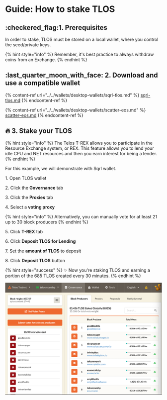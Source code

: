 # Guide: How to stake TLOS

## :checkered\_flag:1. Prerequisites

In order to stake, TLOS must be stored on a local wallet, where you control the seed/private keys.&#x20;

{% hint style="info" %}
Remember, it's best practice to always withdraw coins from an Exchange.
{% endhint %}

## :last\_quarter\_moon\_with\_face: 2. Download and use a compatible wallet

{% content-ref url="../../wallets/desktop-wallets/sqrl-tlos.md" %}
[sqrl-tlos.md](../../wallets/desktop-wallets/sqrl-tlos.md)
{% endcontent-ref %}

{% content-ref url="../../wallets/desktop-wallets/scatter-eos.md" %}
[scatter-eos.md](../../wallets/desktop-wallets/scatter-eos.md)
{% endcontent-ref %}

## :fire: 3. Stake your TLOS

{% hint style="info" %}
The Telos T-REX allows you to participate in the Resource Exchange system, or REX. This feature allows you to lend your idle CPU and NET resources and then you earn interest for being a lender.
{% endhint %}

For this example, we will demonstrate with Sqrl wallet.

1\. Open TLOS wallet

2\. Click the **Governance** tab

3\. Click the **Proxies** tab

4\. Select a **voting proxy**

{% hint style="info" %}
Alternatively, you can manually vote for at least 21 up to 30 block producers
{% endhint %}

5\. Click **T-REX** tab&#x20;

6\. Click **Deposit TLOS for Lending**&#x20;

7\. Set the **amount of TLOS** to deposit

8\. Click **Deposit TLOS** button

{% hint style="success" %}
:sparkles: Now you're staking TLOS and earning a portion of the 685 TLOS created every 30 minutes.
{% endhint %}

![Sqrl wallet: Example of voting for block producers](../../.gitbook/assets/tlos-bp.png)


